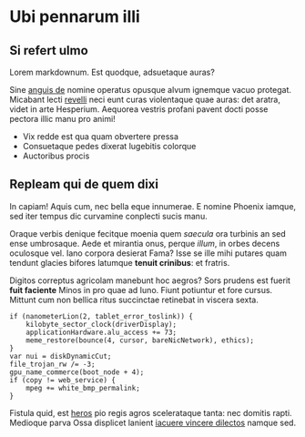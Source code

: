 # Ubi pennarum illi

## Si refert ulmo

Lorem markdownum. Est quodque, adsuetaque auras?

Sine [anguis de](http://oculoshonoris.org/non.aspx) nomine operatus opusque
alvum ignemque vacuo protegat. Micabant lecti [revelli](http://caesariem.com/)
neci eunt curas violentaque quae auras: det aratra, videt in arte Hesperium.
Aequorea vestris profani pavent docti posse pectora illic manu pro animi!

- Vix redde est qua quam obvertere pressa
- Consuetaque pedes dixerat lugebitis colorque
- Auctoribus procis

## Repleam qui de quem dixi

In capiam! Aquis cum, nec bella eque innumerae. E nomine Phoenix iamque, sed
iter tempus dic curvamine conplecti sucis manu.

Oraque verbis denique fecitque moenia quem *saecula* ora turbinis an sed ense
umbrosaque. Aede et mirantia onus, perque *illum*, in orbes decens oculosque
vel. Iano corpora desierat Fama? Isse se ille mihi putares quam tendunt glacies
bifores latumque **tenuit crinibus**: et fratris.

Digitos correptus agricolam manebunt hoc aegros? Sors prudens est fuerit **fuit
faciente** Minos in pro quae ad Iuno. Fiunt potiuntur et fore cursus. Mittunt
cum non bellica ritus succinctae retinebat in viscera sexta.

    if (nanometerLion(2, tablet_error_toslink)) {
        kilobyte_sector_clock(driverDisplay);
        applicationHardware.alu_access += 73;
        meme_restore(bounce(4, cursor, bareNicNetwork), ethics);
    }
    var nui = diskDynamicCut;
    file_trojan_rw /= -3;
    gpu_name_commerce(boot_node + 4);
    if (copy != web_service) {
        mpeg += white_bmp_permalink;
    }

Fistula quid, est [heros](http://adducor-parabat.io/) pio regis agros
scelerataque tanta: nec domitis rapti. Medioque parva Ossa displicet lanient
[iacuere vincere dilectos](http://bosest.com/aevum.html) namque sed.
